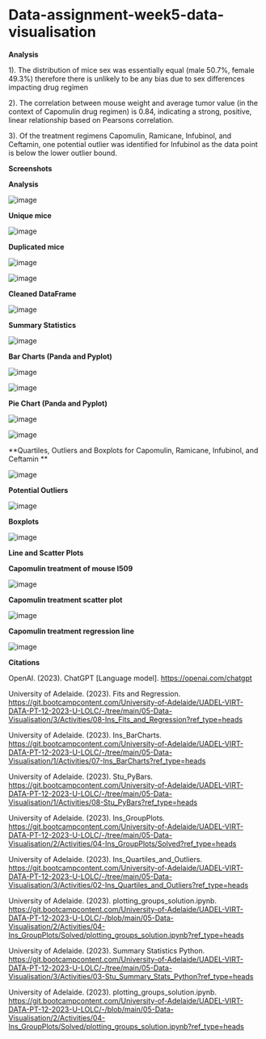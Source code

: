 # Data-assignment-week5-data-visualisation

**Analysis**

1). The distribution of mice sex was essentially equal (male 50.7%, female 49.3%) therefore there is unlikely to be any bias due to sex differences impacting drug regimen

2). The correlation between mouse weight and average tumor value (in the context of Capomulin drug regimen) is 0.84, indicating a strong, positive, linear relationship based on Pearsons correlation.

3). Of the treatment regimens Capomulin, Ramicane, Infubinol, and Ceftamin, one potential outlier was identified for Infubinol as the data point is below the lower outlier bound.

**Screenshots**

**Analysis**

![image](https://github.com/L-Tren/Data-assignment-week5-data-visualisation/assets/150787223/791a5c94-5352-40d2-bc69-b54289952ca4)

**Unique mice**

![image](https://github.com/L-Tren/Data-assignment-week5-data-visualisation/assets/150787223/ccbfefd6-8989-44d9-8d5c-d65484657208)


**Duplicated mice**

![image](https://github.com/L-Tren/Data-assignment-week5-data-visualisation/assets/150787223/48b435d5-cfba-447f-baa2-af5db7a9b212)

![image](https://github.com/L-Tren/Data-assignment-week5-data-visualisation/assets/150787223/4ca8179e-a2fd-4b6b-923a-b352afcb4172)

**Cleaned DataFrame**

![image](https://github.com/L-Tren/Data-assignment-week5-data-visualisation/assets/150787223/56245691-16ec-40bb-90d6-7dd105e06733)

**Summary Statistics**

![image](https://github.com/L-Tren/Data-assignment-week5-data-visualisation/assets/150787223/394763ce-3011-4be6-9f80-2f559f91445e)

**Bar Charts (Panda and Pyplot)**

![image](https://github.com/L-Tren/Data-assignment-week5-data-visualisation/assets/150787223/9b18e40a-d656-4159-a490-3850888e465b)

![image](https://github.com/L-Tren/Data-assignment-week5-data-visualisation/assets/150787223/188ccc26-0487-42ef-b8f5-424c512afe4b)


**Pie Chart (Panda and Pyplot)**

![image](https://github.com/L-Tren/Data-assignment-week5-data-visualisation/assets/150787223/143a25f2-1443-4428-b73d-3b342f44e94a)

![image](https://github.com/L-Tren/Data-assignment-week5-data-visualisation/assets/150787223/a22d6268-86a3-4f70-94bf-04767c54fa1b)

**Quartiles, Outliers and Boxplots for Capomulin, Ramicane, Infubinol, and Ceftamin **

![image](https://github.com/L-Tren/Data-assignment-week5-data-visualisation/assets/150787223/3bd65d15-17e1-499b-94ba-73446b699b10)

**Potential Outliers**

![image](https://github.com/L-Tren/Data-assignment-week5-data-visualisation/assets/150787223/8adbfa80-c69b-496f-8399-6d851f951f74)

**Boxplots**

![image](https://github.com/L-Tren/Data-assignment-week5-data-visualisation/assets/150787223/164c46ec-45ef-4f83-874d-ba01817d92f5)

**Line and Scatter Plots**

**Capomulin treatment of mouse I509**

![image](https://github.com/L-Tren/Data-assignment-week5-data-visualisation/assets/150787223/982b501d-773e-4f74-97c6-7a601414a202)

**Capomulin treatment scatter plot**

![image](https://github.com/L-Tren/Data-assignment-week5-data-visualisation/assets/150787223/cf1656c5-b61b-4c4e-84d2-83a3239b93a8)

**Capomulin treatment regression line**

![image](https://github.com/L-Tren/Data-assignment-week5-data-visualisation/assets/150787223/2850565f-9f92-461e-a4d7-6cd0ac814b4a)



**Citations**

OpenAI. (2023). ChatGPT [Language model]. https://openai.com/chatgpt

University of Adelaide. (2023). Fits and Regression. https://git.bootcampcontent.com/University-of-Adelaide/UADEL-VIRT-DATA-PT-12-2023-U-LOLC/-/tree/main/05-Data-Visualisation/3/Activities/08-Ins_Fits_and_Regression?ref_type=heads

University of Adelaide. (2023). Ins_BarCharts. https://git.bootcampcontent.com/University-of-Adelaide/UADEL-VIRT-DATA-PT-12-2023-U-LOLC/-/tree/main/05-Data-Visualisation/1/Activities/07-Ins_BarCharts?ref_type=heads

University of Adelaide. (2023). Stu_PyBars. https://git.bootcampcontent.com/University-of-Adelaide/UADEL-VIRT-DATA-PT-12-2023-U-LOLC/-/tree/main/05-Data-Visualisation/1/Activities/08-Stu_PyBars?ref_type=heads

University of Adelaide. (2023). Ins_GroupPlots. https://git.bootcampcontent.com/University-of-Adelaide/UADEL-VIRT-DATA-PT-12-2023-U-LOLC/-/tree/main/05-Data-Visualisation/2/Activities/04-Ins_GroupPlots/Solved?ref_type=heads

University of Adelaide. (2023). Ins_Quartiles_and_Outliers. https://git.bootcampcontent.com/University-of-Adelaide/UADEL-VIRT-DATA-PT-12-2023-U-LOLC/-/tree/main/05-Data-Visualisation/3/Activities/02-Ins_Quartiles_and_Outliers?ref_type=heads

University of Adelaide. (2023). plotting_groups_solution.ipynb. https://git.bootcampcontent.com/University-of-Adelaide/UADEL-VIRT-DATA-PT-12-2023-U-LOLC/-/blob/main/05-Data-Visualisation/2/Activities/04-Ins_GroupPlots/Solved/plotting_groups_solution.ipynb?ref_type=heads

University of Adelaide. (2023). Summary Statistics Python. https://git.bootcampcontent.com/University-of-Adelaide/UADEL-VIRT-DATA-PT-12-2023-U-LOLC/-/tree/main/05-Data-Visualisation/3/Activities/03-Stu_Summary_Stats_Python?ref_type=heads

University of Adelaide. (2023). plotting_groups_solution.ipynb. https://git.bootcampcontent.com/University-of-Adelaide/UADEL-VIRT-DATA-PT-12-2023-U-LOLC/-/blob/main/05-Data-Visualisation/2/Activities/04-Ins_GroupPlots/Solved/plotting_groups_solution.ipynb?ref_type=heads
